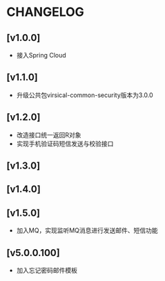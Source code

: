 # CHANGELOG

## [v1.0.0] 
- 接入Spring Cloud
## [v1.1.0] 
- 升级公共包virsical-common-security版本为3.0.0
## [v1.2.0]
- 改造接口统一返回R对象
- 实现手机验证码短信发送与校验接口
## [v1.3.0]
## [v1.4.0]
## [v1.5.0]
- 加入MQ，实现监听MQ消息进行发送邮件、短信功能
## [v5.0.0.100]
- 加入忘记密码邮件模板